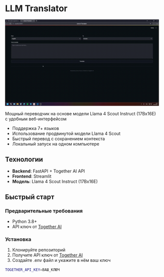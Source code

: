 # LLM Translator

![Demo](test.gif) 

Мощный переводчик на основе модели Llama 4 Scout Instruct (17Bx16E) с удобным веб-интерфейсом

- Поддержка 7+ языков 
- Использование продвинутой модели Llama 4 Scout
- Быстрый перевод с сохранением контекста
- Локальный запуск на одном компьютере


##  Технологии

- **Backend**: FastAPI + Together AI API
- **Frontend**: Streamlit
- **Модель**: Llama 4 Scout Instruct (17Bx16E)

## Быстрый старт

### Предварительные требования
- Python 3.8+
- API ключ от [Together AI](https://together.ai)

### Установка

1. Клонируйте репозиторий
2. Получите API ключ от [Together AI](https://together.ai)
3.  Создайте .env файл и укажите в нём ваш ключ
```bash
TOGETHER_API_KEY=ВАШ_КЛЮЧ
